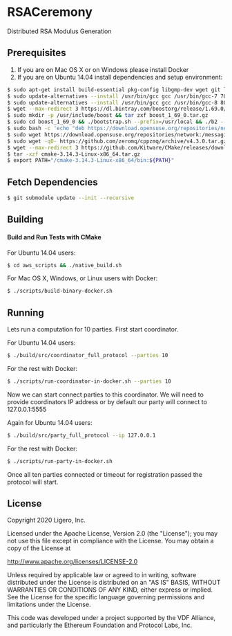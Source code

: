 # RSACeremony
Distributed RSA Modulus Generation

## Prerequisites
1. If you are on Mac OS X or on Windows please install Docker
2. If you are on Ubuntu 14.04 install dependencies and setup environment:
```bash
$ sudo apt-get install build-essential pkg-config libgmp-dev wget git libmpfr-dev libsodium-dev gcc-8 g++-8 libzmq3-dev
$ sudo update-alternatives --install /usr/bin/gcc gcc /usr/bin/gcc-7 700 --slave /usr/bin/g++ g++ /usr/bin/g++-7
$ sudo update-alternatives --install /usr/bin/gcc gcc /usr/bin/gcc-8 800 --slave /usr/bin/g++ g++ /usr/bin/g++-8
$ wget --max-redirect 3 https://dl.bintray.com/boostorg/release/1.69.0/source/boost_1_69_0.tar.gz
$ sudo mkdir -p /usr/include/boost && tar zxf boost_1_69_0.tar.gz
$ sudo cd boost_1_69_0 && ./bootstrap.sh --prefix=/usr/local && ./b2 --with=all install && echo "/usr/local/lib" >> /etc/ld.so.conf.d/local.conf && ldconfig
$ sudo bash -c 'echo "deb https://download.opensuse.org/repositories/network:/messaging:/zeromq:/release-stable/xUbuntu_18.04 ./" >> /etc/apt/sources.list'
$ sudo wget https://download.opensuse.org/repositories/network:/messaging:/zeromq:/release-stable/xUbuntu_18.04/Release.key -qO- | apt-key add
$ sudo wget -qO- https://github.com/zeromq/cppzmq/archive/v4.3.0.tar.gz | tar xvzf - -C /usr/local/include
$ wget --max-redirect 3 https://github.com/Kitware/CMake/releases/download/v3.14.3/cmake-3.14.3-Linux-x86_64.tar.gz
$ tar -xzf cmake-3.14.3-Linux-x86_64.tar.gz
$ export PATH="/cmake-3.14.3-Linux-x86_64/bin:${PATH}"
```
## Fetch Dependencies
```bash
$ git submodule update --init --recursive
```

## Building

#### Build and Run Tests with CMake 

For Ubuntu 14.04 users:
```bash
$ cd aws_scripts && ./native_build.sh
```

For Mac OS X, Windows, or Linux users with Docker:
```bash
$ ./scripts/build-binary-docker.sh
```


## Running

Lets run a computation for 10 parties. First start coordinator.

For Ubuntu 14.04 users:
```bash
$ ./build/src/coordinator_full_protocol --parties 10
```

For the rest with Docker:
```bash
$ ./scripts/run-coordinator-in-docker.sh --parties 10
```

Now we can start connect parties to this coordinator. We will need to 
provide coordinators IP address or by default our party will connect to 127.0.0.1:5555

Again for Ubuntu 14.04 users:
```bash
$ ./build/src/party_full_protocol --ip 127.0.0.1
```

For the rest with Docker:
```bash
$ ./scripts/run-party-in-docker.sh
```

Once all ten parties connected or timeout for registration passed the protocol will start.


## License 

Copyright 2020 Ligero, Inc.

Licensed under the Apache License, Version 2.0 (the "License");
you may not use this file except in compliance with the License.
You may obtain a copy of the License at

   http://www.apache.org/licenses/LICENSE-2.0

Unless required by applicable law or agreed to in writing, software
distributed under the License is distributed on an "AS IS" BASIS,
WITHOUT WARRANTIES OR CONDITIONS OF ANY KIND, either express or implied.
See the License for the specific language governing permissions and
limitations under the License.



This code was developed under a project supported by the VDF Alliance, 
and particularly the Ethereum Foundation and Protocol Labs, Inc.
